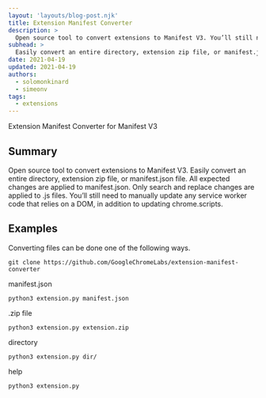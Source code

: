 ```yaml
---
layout: 'layouts/blog-post.njk'
title: Extension Manifest Converter
description: >
  Open source tool to convert extensions to Manifest V3. You’ll still need to manually update any service worker code that relies on a DOM, in addition to updating chrome.scripts.
subhead: >
  Easily convert an entire directory, extension zip file, or manifest.json file.
date: 2021-04-19
updated: 2021-04-19
authors:
  - solomonkinard
  - simeonv
tags:
  - extensions
---
```


Extension Manifest Converter for Manifest V3

## Summary

Open source tool to convert extensions to Manifest V3. Easily convert an entire directory, extension zip file, or manifest.json file. All expected changes are applied to manifest.json. Only search and replace changes are applied to .js files. You’ll still need to manually update any service worker code that relies on a DOM, in addition to updating chrome.scripts.

## Examples

Converting files can be done one of the following ways.

```git clone https://github.com/GoogleChromeLabs/extension-manifest-converter```

manifest.json
```
python3 extension.py manifest.json
```

.zip file
```
python3 extension.py extension.zip
```

directory
```
python3 extension.py dir/
```

help
```
python3 extension.py
```
